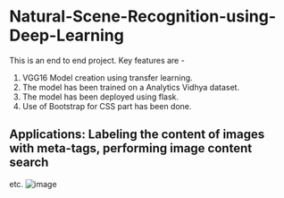 # Natural-Scene-Recognition-using-Deep-Learning
This is an end to end project.
Key features are - 
1. VGG16 Model creation using transfer learning.
2. The model has been trained on a Analytics Vidhya dataset.
3. The model has been deployed using flask. 
4. Use of Bootstrap for CSS part has been done.

## Applications: Labeling the content of images with meta-tags, performing image content search
etc. 
![image](https://user-images.githubusercontent.com/61326841/110196100-3e308d80-7e68-11eb-89e5-79f03ac2c19d.png)


